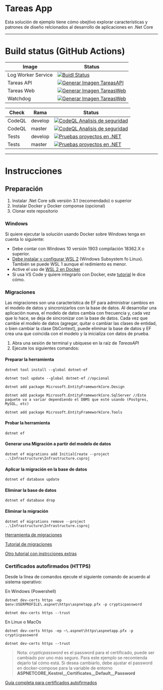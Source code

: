 # Tareas App

Esta solución de ejemplo tiene cómo obejtivo explorar características y patrones de diseño relcionados al desarrollo de aplicaciones en .Net Core

---

# Build status (GitHub Actions)

| Image | Status |
| ----- | ------ |
|Log Worker Service|[![Buidl Status](https://github.com/jlsarmientoh/tareas-app/actions/workflows/docker-image-logworkerservice.yaml/badge.svg)](https://github.com/jlsarmientoh/tareas-app/actions/workflows/docker-image-logworkerservice.yaml)|
| Tareas API | [![Generar Imagen TareasAPI](https://github.com/jlsarmientoh/tareas-app/actions/workflows/docker-image-tareasapi.yaml/badge.svg)](https://github.com/jlsarmientoh/tareas-app/actions/workflows/docker-image-tareasapi.yaml) |
| Tareas Web | [![Generar Imagen TareasWeb](https://github.com/jlsarmientoh/tareas-app/actions/workflows/docker-image-tareasweb.yaml/badge.svg)](https://github.com/jlsarmientoh/tareas-app/actions/workflows/docker-image-tareasweb.yaml) |
| Watchdog | [![Generar Imagen TareasWeb](https://github.com/jlsarmientoh/tareas-app/actions/workflows/docker-image-tareasweb.yaml/badge.svg)](https://github.com/jlsarmientoh/tareas-app/actions/workflows/docker-image-tareasweb.yaml) |


| Check | Rama | Status |
| ------- | ---- | ------ |
| CodeQL | develop | [![CodeQL Analisis de seguridad](https://github.com/jlsarmientoh/tareas-app/actions/workflows/codeql.yml/badge.svg?branch=develop)](https://github.com/jlsarmientoh/tareas-app/actions/workflows/codeql.yml) |
| CodeQL | master | [![CodeQL Analisis de seguridad](https://github.com/jlsarmientoh/tareas-app/actions/workflows/codeql.yml/badge.svg?branch=master)](https://github.com/jlsarmientoh/tareas-app/actions/workflows/codeql.yml) |
| Tests | develop | [![Pruebas proyectos en .NET](https://github.com/jlsarmientoh/tareas-app/actions/workflows/dotnet-tests.yml/badge.svg?branch=develop&event=push)](https://github.com/jlsarmientoh/tareas-app/actions/workflows/dotnet-tests.yml) |
| Tests | master | [![Pruebas proyectos en .NET](https://github.com/jlsarmientoh/tareas-app/actions/workflows/dotnet-tests.yml/badge.svg?branch=master&event=push)](https://github.com/jlsarmientoh/tareas-app/actions/workflows/dotnet-tests.yml) |


---

# Instrucciones

## Preparación

1. Instalar .Net Core sdk versión 3.1 (recomendado) o superior
2. Instalar Docker y Docker componse (opcional)
3. Clonar este repositorio

### Windows

Si quiere ejecutar la solución usando Docker sobre Windows tenga en cuenta lo siguiente:

* Debe contar con Windows 10 versión 1903 compilación 18362.X o superior.
* [Debe instalar y configurar WSL 2](https://docs.microsoft.com/en-us/windows/wsl/install-win10#manual-installation-steps) (Windows Subsystem fo Linux).  También se puede WSL 1 aunque el redimiento es menor.
* Active el uso de [WSL 2 en Docker](https://docs.docker.com/docker-for-windows/wsl/)
* Si usa VS Code y quiere integrarlo con Docker, este [tutorial](https://docs.microsoft.com/en-us/windows/wsl/tutorials/wsl-containers) le dice cómo.

### Migraciones

Las migraciones son una característica de EF para administrar cambios en el modelo de datos y sincronizarlos con la base de datos.  Al desarrollar una aplicación nueva, el modelo de datos cambia con frecuencia y, cada vez que lo hace, se deja de sincronizar con la base de datos.  Cada vez que cambie el modelo de datos (agregar, quitar o cambiar las clases de entidad, o bien cambiar la clase DbContext), puede eliminar la base de datos y EF crea una que coincida con el modelo y la inicializa con datos de prueba.

1. Abra una sesión de terminal y ubíquese en la raíz de *TareasAPI*
2. Ejecute los siguientes comandos:

#### Preparar la herramienta

`dotnet tool install --global dotnet-ef`

`dotnet tool update --global dotnet-ef //opcional`

`dotnet add package Microsoft.EntityFrameworkCore.Design`

`dotnet add package Microsoft.EntityFrameworkCore.SqlServer //Este paquete va a variar dependiendo el DBMS que esté usando (Postgres, MySQL, etc)`

`dotnet add package Microsoft.EntityFrameworkCore.Tools`

#### Probar la herramienta
`dotnet ef`

#### Generar una Migración a partir del modelo de datos

`dotnet ef migrations add InitialCreate --project ..\Infrastructure\Infrastructure.csproj`

#### Aplicar la migración en la base de datos

`dotnet ef database update`

#### Eliminar la base de datos

`dotnet ef database drop`

#### Eliminar la migración

`dotnet ef migrations remove --project ..\Infrastructure\Infrastructure.csproj`

[Herramienta de migraciones](https://docs.microsoft.com/en-us/ef/core/cli/dotnet#installing-the-tools)

[Tutorial de migraciones](https://docs.microsoft.com/en-us/aspnet/core/data/ef-mvc/migrations?view=aspnetcore-5.0#the-data-model-snapshot)

[Otro tutorial con instrcciones extras](https://thecodeblogger.com/2020/01/09/net-core-3-and-entity-framework-core-migrations/)

### Certificados autofirmados (HTTPS)

Desde la línea de comandos ejecute el siguiente comando de acuerdo al sistema operativo:

En Windows (Powershell)

`dotnet dev-certs https -ep $env:USERPROFILE\.aspnet\https\aspnetapp.pfx -p crypticpassword`

`dotnet dev-certs https --trust`

En Linux o MacOs

`dotnet dev-certs https -ep ~\.aspnet\https\aspnetapp.pfx -p crypticpassword`

`dotnet dev-certs https --trust`

> Nota: *crypticpassword* es el password para el certificado, puede ser cambiado por uno más seguro.  Para este ejemplo se recomienda dejarlo tal cómo está. Si desea cambiarlo, debe ajustar el password en docker-compose para la variable de entorno **ASPNETCORE_Kestrel__Certificates__Default__Password**

[Guía completa para certificados autofirmados](https://docs.microsoft.com/en-us/dotnet/core/additional-tools/self-signed-certificates-guide)